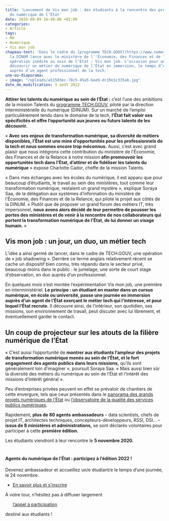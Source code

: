 ```yaml
---
title: 'Lancement de Vis mon job : des étudiants à la rencontre des professionnels
  du numérique de l’État'
date: 2020-09-09 16:49:00 +02:00
categories:
- Article
tags:
- RH
- Numérique
- Vis mon job
chapeau-text: 'Dans le cadre du [programme TECH.GOUV](https://www.numerique.gouv.fr/publications/tech-gouv-strategie-et-feuille-de-route-2019-2021/),
  la DINUM lance avec le ministère de l''Économie, des Finances et de la Relance une
  opération inédite au sein de l’État : Vis mon job. L’occasion pour un étudiant de
  découvrir un métier du numérique de l’État en immersion, le temps d’une journée,
  auprès d’un agent professionnel de la tech.'
une-ou-diaporama:
- image: "/uploads/a51503ec-78c5-45a5-bee9-dc19e1c335ab.jpg"
date_de_modification: 3 août 2022
---
```


**Attirer les talents du numérique au sein de l’État :** c’est l’une des ambitions de la mission Talents du [programme TECH.GOUV](https://www.numerique.gouv.fr/publications/tech-gouv-strategie-et-feuille-de-route-2019-2021/), piloté par la direction interministérielle du numérique (DINUM). Sur un marché de l’emploi particulièrement tendu dans le domaine de la tech, **l’État fait valoir ses spécificités et offre l’opportunité aux jeunes ou futurs talents de les découvrir.**

« **Avec ses enjeux de transformation numérique, sa diversité de métiers disponibles, l’État est une mine d’opportunités pour les professionnels de la tech et nous sommes encore trop méconnus.** Aussi, c’est avec grand plaisir que nous intégrons cette contribution du ministère de l'Économie, des Finances et de la Relance à notre mission **afin promouvoir les opportunités tech dans l’État, d’attirer et de fidéliser les talents du numérique** » expose Charlotte Cador, cheffe de la mission Talents.


« Dans mes échanges avec les écoles du numérique, il est apparu que pour beaucoup d’étudiants, le travail au sein des ministères, tout comme leur transformation numérique, restaient un grand mystère », explique Soraya Saa, de la délégation aux systèmes d’information du ministère de l'Économie, des Finances et de la Relance, qui pilote le projet aux côtés de la DINUM. « Plutôt que de proposer un grand forum des métiers IT, très impersonnel, **nous avons alors décidé de leur permettre de pousser les portes des ministères et de venir à la rencontre de nos collaborateurs qui portent la transformation numérique de l’État, de lui donner un visage humain.** »

## Vis mon job : un jour, un duo, un métier tech

L’idée a ainsi germé de lancer, dans le cadre de TECH.GOUV, une opération de <span lang="en">« job shadowing »</span>. Derrière ce terme anglais relativement récent se cache un dispositif bien connu, très répandu dans le secteur privé, beaucoup moins dans le public : le jumelage, une sorte de court stage d’observation, en duo auprès d’un professionnel.

En quelques mois s’est montée l’expérimentation Vis mon job, une première en interministériel. **Le principe : un étudiant en master dans un cursus numérique, en école ou université, passe une journée en immersion auprès d’un agent de l’État exerçant le métier tech qui l’intéresse, et pour lequel l’État recrute.** Il découvre ainsi, de l’intérieur, son quotidien, ses missions, son environnement de travail, peut discuter avec lui librement, et éventuellement garder le contact.

## Un coup de projecteur sur les atouts de la filière numérique de l’État

« C’est aussi l’opportunité de **montrer aux étudiants l’ampleur des projets de transformation numérique menés au sein de l’État, et le fort engagement des agents publics dans leurs missions,** qu’ils sont généralement loin d’imaginer », poursuit Soraya Saa. « Mais aussi bien sûr la diversité des métiers du numérique au sein de l’État et l’intérêt des missions d’intérêt général ».

Peu d’entreprises privées peuvent en effet se prévaloir de chantiers de cette envergure, tels que ceux présentés dans le [panorama des grands projets numériques de l’État](https://www.numerique.gouv.fr/publications/panorama-grands-projets-si/) ou [l’observatoire de la qualité des services publics numériques](https://observatoire.numerique.gouv.fr/).

Rapidement, **plus de 80 agents ambassadeurs** – <span lang="en">data scientists</span>, chefs de projet IT, architectes techniques, concepteurs-développeurs, RSSI, DSI… – **issus de 8 ministères et administrations,** se sont déclarés volontaires pour participer à cette **première édition.**

Les étudiants viendront à leur rencontre le **5 novembre 2020.**

<div class="encadre noir" style="margin-bottom:40px"><h4 style="margin-top: 40px;">Agents du numérique de l’État : participez à l’édition 2022 !</h4><p>Devenez ambassadeur et accueillez un/e étudiant/e le temps d’une journée, le 24 novembre.
<ul><li><a href="https://www.numerique.gouv.fr/actualites/vis-mon-job-2022-agents-etat-faites-decouvrir-votre-metier-numerique-a-des-etudiants/" alt="Vis mon job 2022 - lien interne">En savoir plus et s’inscrire</a></li></ul>À votre tour, n’hésitez pas à diffuser largement <ul><a href="https://www.numerique.gouv.fr/agenda/vis-mon-job-2022/" alt="Vis mon job 2022 - lien interne">l’appel à participation</a></ul> destiné aux étudiants !
</p>
<p style="text-indent: 15px;"></p></div>